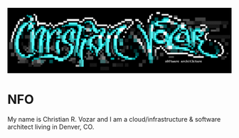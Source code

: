 ![sig by tainted and alpha king](https://raw.githubusercontent.com/christianvozar/christianvozar/master/img/horizontal-sig.png "Header")

# NFO

My name is Christian R. Vozar and I am a cloud/infrastructure & software architect living in Denver, CO.

<!--
**christianvozar/christianvozar** is a ✨ _special_ ✨ repository because its `README.md` (this file) appears on your GitHub profile.

Here are some ideas to get you started:

- 🔭 I’m currently working on ...
- 🌱 I’m currently learning ...
- 👯 I’m looking to collaborate on ...
- 🤔 I’m looking for help with ...
- 💬 Ask me about ...
- 📫 How to reach me: ...
- 😄 Pronouns: ...
- ⚡ Fun fact: ...
-->
